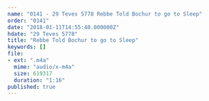 ```yaml
---
name: "0141 - 29 Teves 5778 Rebbe Told Bochur to go to Sleep"
order: "0141"
date: "2018-01-11T14:55:40.000000Z"
hdate: "29 Teves 5778"
title: "Rebbe Told Bochur to go to Sleep"
keywords: []
file:
- ext: ".m4a"
  mime: "audio/x-m4a"
  size: 619317
  duration: "1:16"
published: true
---
```


